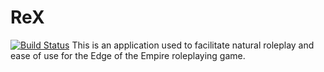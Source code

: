 # ReX
[![Build Status](https://travis-ci.org/Azakahul/ReX.svg?branch=master)](https://travis-ci.org/Azakahul/ReX)
This is an application used to facilitate natural roleplay and ease of use for the Edge of the Empire roleplaying game.
